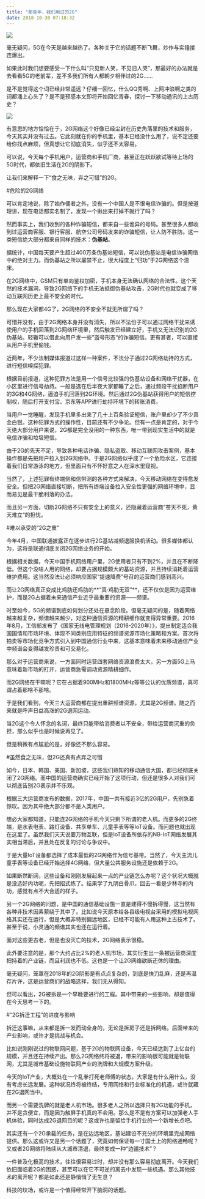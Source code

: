 ```yaml
---
title: "那些年，我们用过的2G"
date: 2018-10-30 07:18:32
---
```


![](http://doc.openluat.com/api/static/editormd/php/../uploads/5_77268.jpg)

毫无疑问，5G在今天是越来越热了。各种关于它的话题不断飞舞，炒作与实锤接连爆出。

如果此时我们想要感受一下什么叫“只见新人笑，不见旧人哭”，那最好的办法就是去看看5G的老前辈，差不多我们所有人都朝夕相伴过的2G……

是不是觉得这个词已经非常遥远？仔细一回忆，什么QQ秀啊、上网冲浪啊之类的词都涌上心头了？是不是预感本文即将开始回忆青春，探讨一下移动通讯的上古历史？

![](http://doc.openluat.com/api/static/editormd/php/../uploads/5_50980.jpeg)

有意思的地方恰恰在于，2G网络这个好像已经尘封在历史角落里的技术和服务，今天其实并没有过去。它此刻就在你的手机里，基本已经没什么用了，说不定还要给你找点麻烦，但真想让它彻底消失，似乎还不太容易。

可以说，今天每个手机用户，运营商和手机厂商，甚至正在跃跃欲试等待上场的5G时代，都依旧生活在2G的阴影下。

让我们来解释一下“食之无味，弃之可惜”的2G。

#危险的2G网络

可以肯定地说，除了始作俑者之外，没有一个中国人是不恨电信诈骗的。但是按道理讲，现在电话都实名制了，发现一个揪出来打掉不就行了吗？

然而事实上，我们收到的各种诈骗短信，都来自一些诡异的号码。甚至很多人都收到过运营商客服、银行客服、航空公司号码发来的诈骗短信，让人防不胜防。这一类短信绝大部分都来自同样的技术：**伪基站**。

据统计，中国每天要产生超过400万条伪基站短信，可以说伪基站是电信诈骗网络中的绝对主力。而伪基站之所以屡禁不止，很大程度上“归功”于2G网络这个温床。

在2G网络中，GSM只有单向鉴权加密，手机本身无法确认网络的合法性。这个天然的技术漏洞，导致2G网络下的手机无法抵御伪基站攻击，2G时代也就变成了移动互联网历史上最不安全的时代。

那么现在大家都4G了，2G网络的不安全不就无所谓了吗？

可惜并没有，由于2G网络本身并没有消失，所以不法份子可以通过网络干扰来诱使用户的手机回落到2G网络环境里，然后触发已经建立好，手机又无法识别的2G伪基站。轻辙可以借此向用户发一些”盗号形态“的诈骗短信。更有甚者，可以直接从用户手机里偷钱。

近两年，不少法制媒体报道过这样一种案件，不法分子通过2G网络劫持的方式，进行短信嗅探犯罪。

根据目前报道，这种犯罪方法是用一个信号比较强的伪基站设备和网络干扰器，在小区里进行信号劫持。一般是选在后半夜大家都睡了之后，通过频段干扰掐断用户的3G和4G网络，逼迫手机回落到2G环境。然后通过2G伪基站获得用户的短信控制权，随后打开支付宝、京东等APP进行劫持环境下的转账消费。

当用户一觉睡醒，发现手机里多出来了几十上百条验证短信，账户里却少了不少真金白银。这种犯罪方式的操作性，目前还有不少争论。但有一点是肯定的，对于今天绝大部分用户来说，2G都是完全没用的一种东西，唯一带到现实生活中的就是电信诈骗和垃圾短信。

由于2G的先天不足，导致各种电话诈骗、隐私盗取、移动互联网攻击案例，基本操作都是先把用户拉入到2G网络中。于是2G网络似乎成了一个危险水区，它连接着我们日常游泳的地方，但里面只有不怀好意之人在深水里窥视。

当然了，上述犯罪有终端侧和信带测的各种方式来解决，今天移动网络在变得愈发安全。但把2G网络直接切断，把所有终端设备拉入安全性更强的网络环境中，显而易见是最干脆利落的办法。

而且另一方面，切断2G网络不只有安全上的意义，还隐藏着运营商”苍天不死，黄天难立“的担忧。

#难以承受的“2G之重”

今年4月，中国联通披露正在逐步进行2G基站减频退服换机活动。很多媒体都认为，这将是联通彻底关闭2G网络业务的开始。

根据相关数据，今天中国手机网络用户里，2G使用者只有不到2%，并且在不断降低。但这个没啥人用的网络，却要占据规模颇大的基站资源，并且持续消耗着运营维护费用。这当然没法让必须响应国家“提速降费”号召的运营商们感到高兴。

而让2G网络真正变成比鸡肋还鸡肋的**“真·鸡肋无双”**，还不仅仅是因为运营维护，而是2G占据着未来通信产业近乎最重要的资源——频谱。

时至如今，5G的频谱到底如何划分还处在悬念阶段。但毫无疑问的是，随着网络越来越复杂，频谱越来越少，对这种通信资源的精耕细作就变得异常重要。2016年8月，工信部发布了《国家无线电管理规划（2016-2020年）》，提出制定适合我国国情和市场环境、体现不同类别应用特征的频谱资源市场化策略和方案。首次将拍卖等市场化竞争方式引入到中国通信行业中来，这基本意味着未来移动通信产业中频谱会变得越发珍贵和可交易化。

那么对于运营商来说，一方面同时运营四套网络资源浪费太大，另一方面5G上马意味着新市场的打开，运营商急需调动资源精耕细作。

而2G网络在干嘛呢？它在占据着900MHz和1800MHz等等公认的优质频谱，真可谓占着那啥不那啥。

于是我们看到，今天三大运营商都在提出重耕频谱资源，尤其是2G频谱。随之而来就是呼声日益高涨的2G退网运动。

当2G这个令人怀念的名词，最终只能带给消费者以不安全，带给运营商沉重的负担，那么似乎也是时候说再见了。

但是稍微有点尴尬的是，好像还不那么容易。

#虽然食之无味，但2G还真有点弃之可惜

如今，日本、韩国、美国、新加坡，这些我们熟知的移动通信大国，都已经彻底关闭了2G网络。而中国的运营商确实已经开始了这项行动，但还是很多人对我们可以彻底告别2G表示并不乐观。

根据三大运营商发布的数据，2017年，中国一共有接近3亿的2G用户，先别急着惊叹。因为其中绝大部分都不是人类用户。

想必大家都知道，只能连2G网络的手机今天只剩下所谓的老人机。而更多的2G终端，是水表电表、路灯设备、共享单车、儿童手表等等IoT设备。而问题也就出现在这里了。虽然我们天天说要万物互联，但是IoT设备所依存的NB-IoT网络发展其实相当滞后，并且处在反复的讨论与争议中。

于是大量IoT设备都选择了成本最低的2G网络作为信号基带。当然了，今天主流儿童手表等设备已经开始选择4G网络，但大量公共服务设施还是依赖于2G。

如果断然断网，这些设备和刚刚发展起来一点的产业链怎么办呢？这个状况大概就是没选好内功呢，先把招式练了。结果学了九阴白骨爪，回去一看是少林寺的内功，感觉有点不大合适的样子。

另一个2G网络的问题，是中国的通信基础设施一直是建得不慢拆得慢，这当然有各种非技术因素萦绕于其中了。比如说今天原本给各县级电视台采用的模拟电视网络其实还在运行，但是大概非特别偏远地区，已经不可能有人用这种上古技术了。甚至于说，小灵通的频谱其实也还在运行着。

面对这些更古老，但是也没灭亡的技术，2G网络表示很稳。

此外要注意的是，那个大约占比2%的老人机市场，其实衍生出一条被运营商深度把持着的产业链，而且利润也不低。这也是一个让2G网络欲断还休的理由。

毫无疑问，笼罩在2018年的2G阴影是有点点复杂的，到底是快刀乱麻，还是再温存片许，这是运营商们的战略选择，我们无从得知。

但可以看出，2G被拆是一个早晚要进行的工程。其中带来的一些影响，却是值得在今天思考一下的。

#“2G拆迁工程”的进度与影响

拆迁这事嘛，从来都是拆一发而动全身的，无论是拆房子还是拆网络。后面带来的产业影响，或许才是挑战与机会。

比如说刚刚说过的物联网问题，基于2G的物联网设备，今天已经达到了上亿台的规模，并且还在持续产出。那么2G网络终将被退，带来的影响很可能就是物联网，尤其是城市基础设施物联网产业的洗牌和大规模方案升级。

今天的IoT产业，大概处在一个乱拳打死老师傅的状态。大家是有什么用什么，没有考虑长远发展。这种状况终将被终结，专用网络和行业标准化的机遇，或许就藏在2G退网当中。

而另一个需要洗牌的就是老人机市场。很多老人之所以选择只有2G功能的手机，并不是贪便宜，而是因为触屏手机真的不会用。那么是不是有方案可以加强老人手机体验，同时达成2G退网目的呢？这或许也是留给手机行业的一个新增长点吧。

其实还有一个2G承载的任务，是在边远地区，基站建设不充分的环境里完成网络提供。那么这或许又是另一个话题了，究竟如何保证每一寸国土上的网络通畅呢？又或者2G网络将陆续从大城市清退，最终变成一种“边疆技术”？

一件普及化极高的技术，往往很容易过时，却并没有那么容易彻底离开。今天我们依旧面临着2G的困惑，甚至可以在它不可逆的离去中发现一些机遇。那么其他技术的离开呢？都是如此还是静悄悄了无生息？

科技的坟场，或许是一个值得经常开下脑洞的话题。